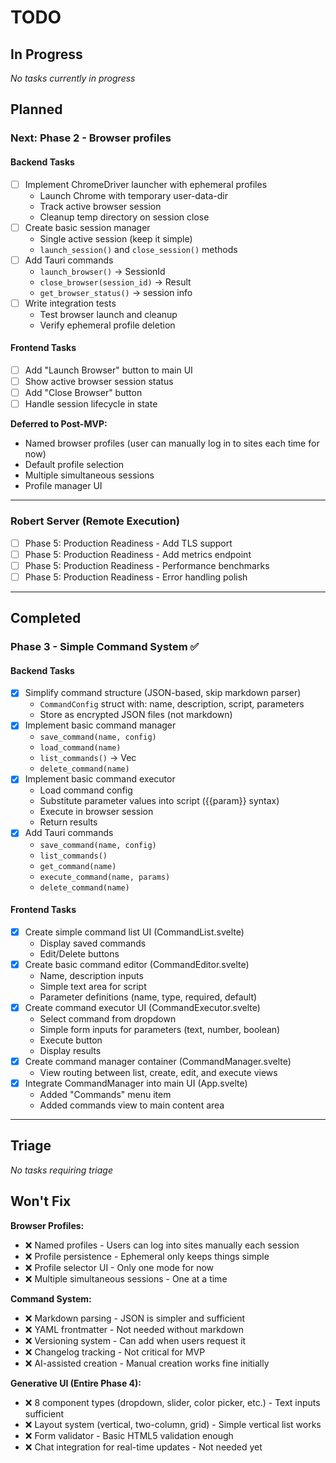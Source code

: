 # TODO

## In Progress
_No tasks currently in progress_

## Planned

### Next: Phase 2 - Browser profiles

#### Backend Tasks
- [ ] Implement ChromeDriver launcher with ephemeral profiles
  - Launch Chrome with temporary user-data-dir
  - Track active browser session
  - Cleanup temp directory on session close
- [ ] Create basic session manager
  - Single active session (keep it simple)
  - `launch_session()` and `close_session()` methods
- [ ] Add Tauri commands
  - `launch_browser()` → SessionId
  - `close_browser(session_id)` → Result
  - `get_browser_status()` → session info
- [ ] Write integration tests
  - Test browser launch and cleanup
  - Verify ephemeral profile deletion

#### Frontend Tasks
- [ ] Add "Launch Browser" button to main UI
- [ ] Show active browser session status
- [ ] Add "Close Browser" button
- [ ] Handle session lifecycle in state

**Deferred to Post-MVP:**
- Named browser profiles (user can manually log in to sites each time for now)
- Default profile selection
- Multiple simultaneous sessions
- Profile manager UI

---

### Robert Server (Remote Execution)

- [ ] Phase 5: Production Readiness - Add TLS support
- [ ] Phase 5: Production Readiness - Add metrics endpoint
- [ ] Phase 5: Production Readiness - Performance benchmarks
- [ ] Phase 5: Production Readiness - Error handling polish

---

## Completed

### Phase 3 - Simple Command System ✅

#### Backend Tasks
- [x] Simplify command structure (JSON-based, skip markdown parser)
  - `CommandConfig` struct with: name, description, script, parameters
  - Store as encrypted JSON files (not markdown)
- [x] Implement basic command manager
  - `save_command(name, config)`
  - `load_command(name)`
  - `list_commands()` → Vec<CommandInfo>
  - `delete_command(name)`
- [x] Implement basic command executor
  - Load command config
  - Substitute parameter values into script ({{param}} syntax)
  - Execute in browser session
  - Return results
- [x] Add Tauri commands
  - `save_command(name, config)`
  - `list_commands()`
  - `get_command(name)`
  - `execute_command(name, params)`
  - `delete_command(name)`

#### Frontend Tasks
- [x] Create simple command list UI (CommandList.svelte)
  - Display saved commands
  - Edit/Delete buttons
- [x] Create basic command editor (CommandEditor.svelte)
  - Name, description inputs
  - Simple text area for script
  - Parameter definitions (name, type, required, default)
- [x] Create command executor UI (CommandExecutor.svelte)
  - Select command from dropdown
  - Simple form inputs for parameters (text, number, boolean)
  - Execute button
  - Display results
- [x] Create command manager container (CommandManager.svelte)
  - View routing between list, create, edit, and execute views
- [x] Integrate CommandManager into main UI (App.svelte)
  - Added "Commands" menu item
  - Added commands view to main content area

---

## Triage
_No tasks requiring triage_

## Won't Fix

**Browser Profiles:**
- ❌ Named profiles - Users can log into sites manually each session
- ❌ Profile persistence - Ephemeral only keeps things simple
- ❌ Profile selector UI - Only one mode for now
- ❌ Multiple simultaneous sessions - One at a time

**Command System:**
- ❌ Markdown parsing - JSON is simpler and sufficient
- ❌ YAML frontmatter - Not needed without markdown
- ❌ Versioning system - Can add when users request it
- ❌ Changelog tracking - Not critical for MVP
- ❌ AI-assisted creation - Manual creation works fine initially

**Generative UI (Entire Phase 4):**
- ❌ 8 component types (dropdown, slider, color picker, etc.) - Text inputs sufficient
- ❌ Layout system (vertical, two-column, grid) - Simple vertical list works
- ❌ Form validator - Basic HTML5 validation enough
- ❌ Chat integration for real-time updates - Not needed yet
